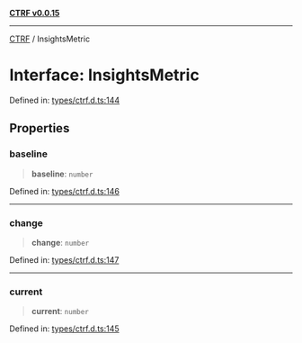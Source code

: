 [**CTRF v0.0.15**](../README.md)

***

[CTRF](../README.md) / InsightsMetric

# Interface: InsightsMetric

Defined in: [types/ctrf.d.ts:144](https://github.com/ctrf-io/ctrf-core-js/blob/main/types/ctrf.d.ts#L144)

## Properties

### baseline

> **baseline**: `number`

Defined in: [types/ctrf.d.ts:146](https://github.com/ctrf-io/ctrf-core-js/blob/main/types/ctrf.d.ts#L146)

***

### change

> **change**: `number`

Defined in: [types/ctrf.d.ts:147](https://github.com/ctrf-io/ctrf-core-js/blob/main/types/ctrf.d.ts#L147)

***

### current

> **current**: `number`

Defined in: [types/ctrf.d.ts:145](https://github.com/ctrf-io/ctrf-core-js/blob/main/types/ctrf.d.ts#L145)
